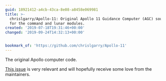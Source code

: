 ```yaml
---
guid: 18921412-a4cb-43ca-8e08-a8458e069981
title: >-
  chrislgarry/Apollo-11: Original Apollo 11 Guidance Computer (AGC) source code
  for the command and lunar modules.
created: '2019-07-18T19:31:46+00:00'
changed: '2019-09-24T14:32:13+00:00'


bookmark_of: 'https://github.com/chrislgarry/Apollo-11'
---
```


The original Apollo computer code. 

[This issue](https://github.com/chrislgarry/Apollo-11/issues/23) is very relevant and will hopefully receive some love from the maintainers. 
